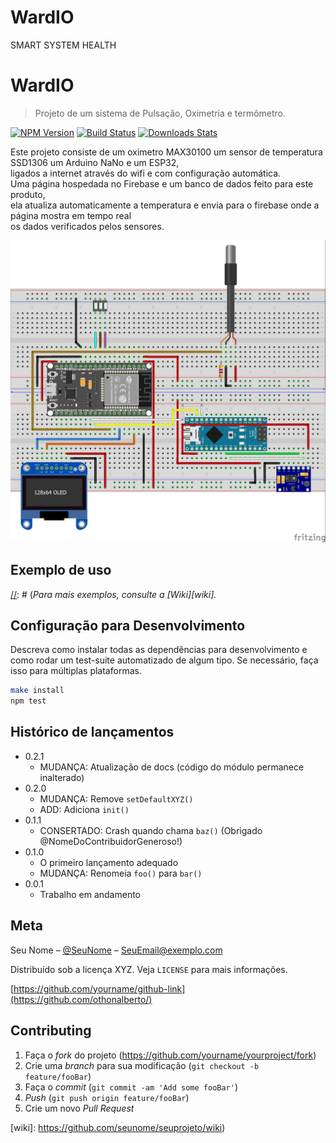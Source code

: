 # WardIO
SMART SYSTEM HEALTH
# WardIO
> Projeto de um sistema de Pulsação, Oximetria e termômetro.

[![NPM Version][npm-image]][npm-url]
[![Build Status][travis-image]][travis-url]
[![Downloads Stats][npm-downloads]][npm-url]

Este projeto consiste de um oximetro MAX30100 um sensor de temperatura SSD1306 um Arduino NaNo e um ESP32,</br> 
ligados a internet através do wifi e com configuração automática.</br>
Uma página hospedada no Firebase e um banco de dados feito para este produto,</br>
ela atualiza automaticamente a temperatura e envia para o firebase onde a página mostra em tempo real </br>
os dados verificados pelos sensores.

![](https://github.com/alcamilo/WardIO/blob/master/Imagens/WardIONano_bb.jpg)



## Exemplo de uso

[//]: # (Alguns exemplos interessantes e úteis sobre como seu projeto pode ser utilizado. Adicione blocos de códigos e, se necessário, screenshots.)


[//]: # (_Para mais exemplos, consulte a [Wiki][wiki]._ 

## Configuração para Desenvolvimento

Descreva como instalar todas as dependências para desenvolvimento e como rodar um test-suite automatizado de algum tipo. Se necessário, faça isso para múltiplas plataformas.

```sh
make install
npm test
```

## Histórico de lançamentos

* 0.2.1
    * MUDANÇA: Atualização de docs (código do módulo permanece inalterado)
* 0.2.0
    * MUDANÇA: Remove `setDefaultXYZ()`
    * ADD: Adiciona `init()`
* 0.1.1
    * CONSERTADO: Crash quando chama `baz()` (Obrigado @NomeDoContribuidorGeneroso!)
* 0.1.0
    * O primeiro lançamento adequado
    * MUDANÇA: Renomeia `foo()` para `bar()`
* 0.0.1
    * Trabalho em andamento

## Meta

Seu Nome – [@SeuNome](https://twitter.com/...) – SeuEmail@exemplo.com

Distribuído sob a licença XYZ. Veja `LICENSE` para mais informações.

[https://github.com/yourname/github-link](https://github.com/othonalberto/)

## Contributing

1. Faça o _fork_ do projeto (<https://github.com/yourname/yourproject/fork>)
2. Crie uma _branch_ para sua modificação (`git checkout -b feature/fooBar`)
3. Faça o _commit_ (`git commit -am 'Add some fooBar'`)
4. _Push_ (`git push origin feature/fooBar`)
5. Crie um novo _Pull Request_

[npm-image]: https://img.shields.io/npm/v/datadog-metrics.svg?style=flat-square
[npm-url]: https://npmjs.org/package/datadog-metrics
[npm-downloads]: https://img.shields.io/npm/dm/datadog-metrics.svg?style=flat-square
[travis-image]: https://img.shields.io/travis/dbader/node-datadog-metrics/master.svg?style=flat-square
[travis-url]: https://travis-ci.org/dbader/node-datadog-metrics
[wiki]: https://github.com/seunome/seuprojeto/wiki)
